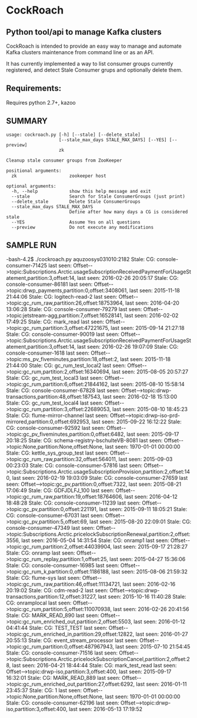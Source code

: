 # CockRoach
## Python tool/api to manage Kafka clusters
CockRoach is intended to provide an easy way to manage and automate Kafka clusters maintenance from command line or as an API.

It has currently implemented a way to list consumer groups currently registered, and detect Stale Consumer grups and optionally delete them.

## Requirements:
Requires python 2.7+, kazoo

## SUMMARY
    usage: cockroach.py [-h] [--stale] [--delete_stale]
                        [--stale_max_days STALE_MAX_DAYS] [--YES] [--preview]
                        zk
    
    Cleanup stale consumer groups from ZooKeeper
    
    positional arguments:
      zk                    zookeeper host
    
    optional arguments:
      -h, --help            show this help message and exit
      --stale               Search for Stale ConsumerGroups (just print)
      --delete_stale        Delete Stale ConsumerGroups
      --stale_max_days STALE_MAX_DAYS
                            Define after how many days a CG is considered stale
      --YES                 Assume Yes on all questions
      --preview             Do not execute any modifications

## SAMPLE RUN
-bash-4.2$ ./cockroach.py  aquzoosys031010:2182
Stale: CG: console-consumer-71425 last seen: Offset-->topic:Subscriptions.Arctic.usageSubscriptionReceivedPaymentForUsageStatement,partition:3,offset:14, last seen: 2016-02-26 20:05:17
Stale: CG: console-consumer-86181 last seen: Offset-->topic:drwp_payments,partition:0,offset:3408061, last seen: 2015-11-18 21:44:06
Stale: CG: logitech-read-2 last seen: Offset-->topic:gc_rum_raw,partition:26,offset:18753964, last seen: 2016-04-20 13:06:28
Stale: CG: console-consumer-79279 last seen: Offset-->topic:jetstream-agg,partition:7,offset:16528141, last seen: 2016-02-02 17:49:25
Stale: CG: mark_read last seen: Offset-->topic:gc_rum,partition:3,offset:47221675, last seen: 2015-09-14 21:27:18
Stale: CG: console-consumer-90019 last seen: Offset-->topic:Subscriptions.Arctic.usageSubscriptionReceivedPaymentForUsageStatement,partition:3,offset:14, last seen: 2016-02-26 19:07:09
Stale: CG: console-consumer-1618 last seen: Offset-->topic:ms_pv_fiveminutes,partition:18,offset:2, last seen: 2015-11-18 21:44:00
Stale: CG: gc_rum_test_local2 last seen: Offset-->topic:gc_rum,partition:2,offset:16340694, last seen: 2015-08-05 20:57:27
Stale: CG: gc_rum_test_local3 last seen: Offset-->topic:gc_rum,partition:6,offset:21844162, last seen: 2015-08-10 15:58:14
Stale: CG: console-consumer-67828 last seen: Offset-->topic:drwp-transactions,partition:48,offset:187543, last seen: 2016-02-18 15:13:00
Stale: CG: gc_rum_test_local4 last seen: Offset-->topic:gc_rum,partition:3,offset:22689053, last seen: 2015-08-10 18:45:23
Stale: CG: flume-mirror-channel last seen: Offset-->topic:drwp-iso-prd-mirrored,partition:0,offset:692953, last seen: 2015-09-22 16:12:22
Stale: CG: console-consumer-92592 last seen: Offset-->topic:gc_pv_fiveminutes,partition:0,offset:6482, last seen: 2015-09-17 20:18:25
Stale: CG: schema-registry-bschulteVB-8081 last seen: Offset-->topic:None,partition:None,offset:None, last seen: 1970-01-01 00:00:00
Stale: CG: kettle_sys_group_test last seen: Offset-->topic:gc_rum_raw,partition:32,offset:564011, last seen: 2015-09-03 00:23:03
Stale: CG: console-consumer-57816 last seen: Offset-->topic:Subscriptions.Arctic.usageSubscriptionProvision,partition:2,offset:140, last seen: 2016-02-19 19:03:09
Stale: CG: console-consumer-27659 last seen: Offset-->topic:gc_pv,partition:0,offset:7322, last seen: 2015-08-21 17:06:49
Stale: CG: GDFJDLFJ_100 last seen: Offset-->topic:gc_rum_raw,partition:19,offset:18764606, last seen: 2016-04-12 18:48:28
Stale: CG: console-consumer-11239 last seen: Offset-->topic:gc_pv,partition:0,offset:221191, last seen: 2015-09-11 18:05:21
Stale: CG: console-consumer-67031 last seen: Offset-->topic:gc_pv,partition:5,offset:69, last seen: 2015-08-20 22:09:01
Stale: CG: console-consumer-47349 last seen: Offset-->topic:Subscriptions.Arctic.pricelockSubscriptionRenewal,partition:2,offset:3556, last seen: 2016-05-04 14:31:54
Stale: CG: onramp1 last seen: Offset-->topic:gc_rum,partition:2,offset:44039904, last seen: 2015-09-17 21:28:27
Stale: CG: onramp last seen: Offset-->topic:gc_rum_replay,partition:1,offset:25, last seen: 2015-04-27 15:36:06
Stale: CG: console-consumer-16985 last seen: Offset-->topic:gc_rum_k,partition:0,offset:1186188, last seen: 2015-08-06 21:59:32
Stale: CG: flume-sys last seen: Offset-->topic:gc_rum_raw,partition:46,offset:11134721, last seen: 2016-02-16 20:19:02
Stale: CG: cdm-read-2 last seen: Offset-->topic:drwp-transactions,partition:12,offset:31227, last seen: 2015-10-16 11:40:28
Stale: CG: onramplocal last seen: Offset-->topic:gc_rum,partition:5,offset:110070938, last seen: 2016-02-26 20:41:56
Stale: CG: MARK_READ_890 last seen: Offset-->topic:gc_rum_enriched_out,partition:2,offset:5503, last seen: 2016-01-12 04:41:44
Stale: CG: TEST_TEST last seen: Offset-->topic:gc_rum_enriched_in,partition:29,offset:12822, last seen: 2016-01-27 20:55:13
Stale: CG: event_stream_processor last seen: Offset-->topic:gc_rum,partition:0,offset:487967943, last seen: 2015-07-10 21:54:45
Stale: CG: console-consumer-71516 last seen: Offset-->topic:Subscriptions.Arctic.pricelockSubscriptionCancel,partition:2,offset:28, last seen: 2016-04-21 18:44:44
Stale: CG: mark_test_read last seen: Offset-->topic:drwp-iso,partition:3,offset:400, last seen: 2015-09-17 16:32:01
Stale: CG: MARK_READ_889 last seen: Offset-->topic:gc_rum_enriched_out,partition:27,offset:6292, last seen: 2016-01-11 23:45:37
Stale: CG: 1 last seen: Offset-->topic:None,partition:None,offset:None, last seen: 1970-01-01 00:00:00
Stale: CG: console-consumer-62196 last seen: Offset-->topic:drwp-iso,partition:3,offset:400, last seen: 2016-05-13 17:19:52

